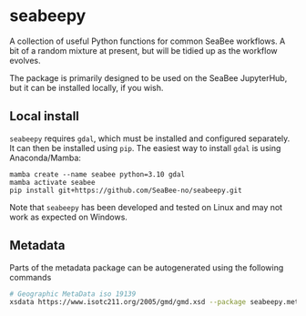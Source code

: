 # seabeepy

A collection of useful Python functions for common SeaBee workflows. A bit of a random mixture at present, but will be tidied up as the workflow evolves.

The package is primarily designed to be used on the SeaBee JupyterHub, but it can be installed locally, if you wish.

## Local install

`seabeepy` requires `gdal`, which must be installed and configured separately. It can then be installed using `pip`. The easiest way to install `gdal` is using Anaconda/Mamba:

    mamba create --name seabee python=3.10 gdal
    mamba activate seabee
    pip install git+https://github.com/SeaBee-no/seabeepy.git
    
Note that `seabeepy` has been developed and tested on Linux and may not work as expected on Windows.

## Metadata

Parts of the metadata package can be autogenerated using the following commands

```bash
# Geographic MetaData iso 19139
xsdata https://www.isotc211.org/2005/gmd/gmd.xsd --package seabeepy.metadata.gmd --config xsdata.xml
```

